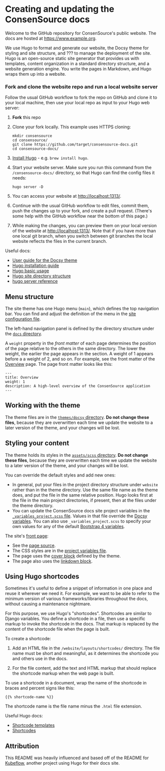 # Creating and updating the ConsenSource docs

Welcome to the GitHub repository for ConsenSource's public website. The docs are hosted at https://www.example.org.

We use Hugo to format and generate our website, the Docsy theme for styling and site structure, and ??? to manage the deployment of the site. Hugo is an open-source static site generator that provides us with templates, content organization in a standard directory structure, and a website generation engine. You write the pages in Markdown, and Hugo wraps them up into a website.

### Fork and clone the website repo and run a local website server

Follow the usual GitHub workflow to fork the repo on GitHub and clone it to your
local machine, then use your local repo as input to your Hugo web server:

1. **Fork** this repo
2. Clone your fork locally. This example uses HTTPS cloning:

    ```
    mkdir consensource
    cd consensource/
    git clone https://github.com/target/consensource-docs.git
    cd consensource-docs/
    ```

3. [Install Hugo](https://gohugo.io/getting-started/installing/) - e.g. `brew install hugo`. 
4. Start your website server. Make sure you run this command from the
   `/consensource-docs/` directory, so that Hugo can find the config files it needs:

    ```
    hugo server -D
    ```

5. You can access your website at 
  [http://localhost:1313/](http://localhost:1313/).

1. Continue with the usual GitHub workflow to edit files, commit them, push the
  changes up to your fork, and create a pull request. (There's some help with
  the GitHub workflow near the bottom of this page.)

1. While making the changes, you can preview them on your local version of the
  website at [http://localhost:1313/](http://localhost:1313/). Note that if you
  have more than one local git branch, when you switch between git branches the
  local website reflects the files in the current branch.

Useful docs:
- [User guide for the Docsy theme](https://www.docsy.dev/docs/getting-started/)
- [Hugo installation guide](https://gohugo.io/getting-started/installing/)
- [Hugo basic usage](https://gohugo.io/getting-started/usage/)
- [Hugo site directory structure](https://gohugo.io/getting-started/directory-structure/)
- [hugo server reference](https://gohugo.io/commands/hugo_server/)

## Menu structure

The site theme has one Hugo menu (`main`), which defines the top navigation bar. 
You can find and adjust the definition of the menu in the [site configuration 
file](https://github.com/target/consensource-docs/blob/master/config.toml). 

The left-hand navigation panel is defined by the directory structure under 
the 
[`docs` directory](https://github.com/target/consensource-docs/tree/master/content/docs). 

A `weight` property in the _front matter_ of each page determines the position 
of the page relative to the others in the same directory. The lower the weight,
the earlier the page appears in the section. A weight of 1 appears before a
a weight of 2, and so on. For example, see the front matter of the
[Overview](https://github.com/target/consensource-docs/blob/master/content/docs/Overview/_index.md)
page. The page front matter looks like this:

```
---
title: Overview
weight: 1
description: A high-level overview of the ConsenSource application
---
```

## Working with the theme

The theme files are in the 
[`themes/docsy` directory](https://github.com/target/consensource-docs/tree/master/themes/docsy).
**Do not change these files**, because they are overwritten each time we update
the website to a  later version of the theme, and your changes will be lost.

## Styling your content

The theme holds its styles in the 
[`assets/scss` directory](https://github.com/target/consensource-docs/tree/master/assets/scss).
**Do not change these files**, because they are overwritten each time we update
the website to a  later version of the theme, and your changes will be lost.

You can override the default styles and add new ones:

* In general, put your files in the project directory structure under `website` 
  rather than in the theme directory. Use the same file name as the theme does,
  and put the file in the same relative position. Hugo looks first at the file 
  in the main project directories, if present, then at the files under the theme 
  directory.
* You can update the ConsenSource docs site project variables in the 
  [`_variables_project.scss` file](https://github.com/target/consensource-docs/blob/master/assets/scss/_variables_project.scss).
  Values in that file override the
  [Docsy variables](https://github.com/target/consensource-docs/blob/master/themes/docsy/assets/scss/_variables_project.scss).
  You can also use `_variables_project.scss` to specify your own values for any 
  of the default 
  [Bootstrap 4 variables](https://getbootstrap.com/docs/4.0/getting-started/theming/).

The site's [front page](https://www.example.org/):

* See the [page source](https://github.com/target/consensource-docs/blob/master/content/_index.html).
* The CSS styles are in the 
  [project variables file](https://github.com/target/consensource-docs/blob/master/assets/scss/_variables_project.scss).
* The page uses the 
  [cover block](https://www.docsy.dev/docs/adding-content/shortcodes/#blocks-cover) 
  defined by the theme.
* The page also uses the 
  [linkdown block](https://www.docsy.dev/docs/adding-content/shortcodes/#blocks-link-down).

## Using Hugo shortcodes

Sometimes it's useful to define a snippet of information in one place and reuse
it wherever we need it. For example, we want to be able to refer to the minimum
version of various frameworks/libraries throughout the docs, without
causing a maintenance nightmare.

For this purpose, we use Hugo's "shortcodes". Shortcodes are similar to Django
variables. You define a shortcode in a file, then use a specific markup to
invoke the shortcode in the docs. That markup is replaced by the content of the
shortcode file when the page is built.

To create a shortcode:

1. Add an HTML file in  the `/website/layouts/shortcodes/` directory.
   The file name must be short and meaningful, as it determines the shortcode
   you and others use in the docs.

2. For the file content, add the text and HTML markup that should replace the
   shortcode markup when the web page is built.

To use a shortcode in a document, wrap the name of the shortcode in braces and
percent signs like this:

  ```
  {{% shortcode-name %}}
  ```

The shortcode name is the file name minus the `.html` file extension.

Useful Hugo docs:
- [Shortcode templates](https://gohugo.io/templates/shortcode-templates/)
- [Shortcodes](https://gohugo.io/content-management/shortcodes/)

## Attribution

This README was heavily influenced and based off of the README for [Kubeflow](https://github.com/kubeflow/website), another project using Hugo for their docs site.

